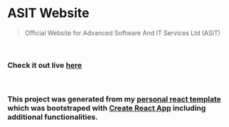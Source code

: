 # ASIT Website

> Official Website for Advanced Software And IT Services Ltd (ASIT)

<br>

### Check it out live [here](https://asit-website.netlify.app/)

<br>

### This project was generated from my [personal react template](https://github.com/rahi-khan/React-Template-Pro) which was bootstraped with [Create React App](https://create-react-app.dev/) including additional functionalities.
